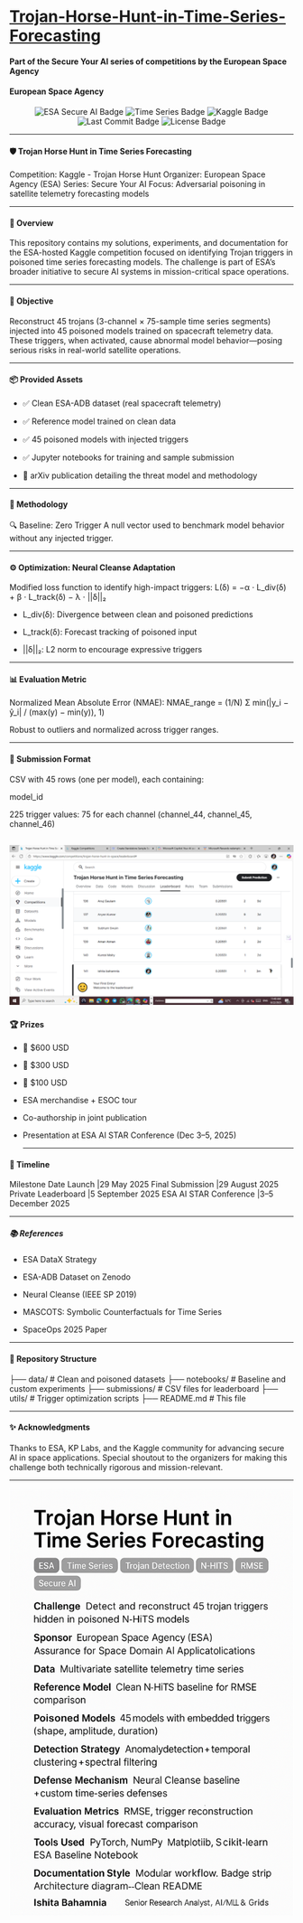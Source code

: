 # [Trojan-Horse-Hunt-in-Time-Series-Forecasting](https://www.kaggle.com/competitions/trojan-horse-hunt-in-space/overview)
#### Part of the Secure Your AI series of competitions by the European Space Agency
#### European Space Agency
<p align="center">
  <img src="https://img.shields.io/badge/ESA%20Secure%20AI-Trojan%20Horse%20Hunt-blueviolet?style=for-the-badge" alt="ESA Secure AI Badge"/>
  <img src="https://img.shields.io/badge/Time%20Series-Forecasting-green?style=for-the-badge" alt="Time Series Badge"/>
  <img src="https://img.shields.io/badge/Kaggle-Competition-20c997?style=for-the-badge&logo=kaggle" alt="Kaggle Badge"/>
  <img src="https://img.shields.io/github/last-commit/Ishita95-harvad/Trojan-Horse-Hunt-in-Time-Series-Forecasting?style=for-the-badge" alt="Last Commit Badge"/>
  <img src="https://img.shields.io/github/license/Ishita95-harvad/Trojan-Horse-Hunt-in-Time-Series-Forecasting?style=for-the-badge" alt="License Badge"/>
</p>



---

#### 🛡️ Trojan Horse Hunt in Time Series Forecasting

Competition: Kaggle - Trojan Horse Hunt Organizer: European Space Agency (ESA) Series: Secure Your AI Focus: Adversarial poisoning in satellite telemetry forecasting models

-------

#### 🚀 Overview

This repository contains my solutions, experiments, and documentation for the ESA-hosted Kaggle competition focused on identifying Trojan triggers in poisoned time series forecasting models. The challenge is part of ESA’s broader initiative to secure AI systems in mission-critical space operations.

--------

#### 🎯 Objective

Reconstruct 45 trojans (3-channel × 75-sample time series segments) injected into 45 poisoned models trained on spacecraft telemetry data. These triggers, when activated, cause abnormal model behavior—posing serious risks in real-world satellite operations.

----
#### 📦 Provided Assets

- ✅ Clean ESA-ADB dataset (real spacecraft telemetry)

- ✅ Reference model trained on clean data

- ✅ 45 poisoned models with injected triggers

- ✅ Jupyter notebooks for training and sample submission

- 📄 arXiv publication detailing the threat model and methodology

-------

#### 🧠 Methodology

🔍 Baseline: Zero Trigger
A null vector used to benchmark model behavior without any injected trigger.

------

#### ⚙️ Optimization: Neural Cleanse Adaptation

Modified loss function to identify high-impact triggers:
L(δ) = −α ⋅ L_div(δ) + β ⋅ L_track(δ) − λ ⋅ ||δ||₂

- L_div(δ): Divergence between clean and poisoned predictions

- L_track(δ): Forecast tracking of poisoned input

- ||δ||₂: L2 norm to encourage expressive triggers

----

#### 📊 Evaluation Metric

Normalized Mean Absolute Error (NMAE):
NMAE_range = (1/N) Σ min(|y_i − ŷ_i| / (max(y) − min(y)), 1)

Robust to outliers and normalized across trigger ranges.

----



#### 📁 Submission Format
CSV with 45 rows (one per model), each containing:

model_id

225 trigger values: 75 for each channel (channel_44, channel_45, channel_46)

![submission.ipyb screenshot](https://github.com/Ishita95-harvad/Trojan-Horse-Hunt-in-Time-Series-Forecasting/blob/main/Screenshot%20(764).png)
-----

#### 🏆 Prizes
- 🥇 $600 USD

- 🥈 $300 USD

- 🥉 $100 USD

- ESA merchandise + ESOC tour

- Co-authorship in joint publication

- Presentation at ESA AI STAR Conference (Dec 3–5, 2025)

  -----

#### 📅 Timeline
Milestone	Date
Launch                  	|29 May 2025
Final Submission	        |29 August 2025
Private Leaderboard	      |5 September 2025
ESA AI STAR Conference    |3–5 December 2025

-----

##### 📚 References
- ESA DataX Strategy

- ESA-ADB Dataset on Zenodo

- Neural Cleanse (IEEE SP 2019)

- MASCOTS: Symbolic Counterfactuals for Time Series

- SpaceOps 2025 Paper
  
----

#### 🧪 Repository Structure

├── data/                  # Clean and poisoned datasets
├── notebooks/            # Baseline and custom experiments
├── submissions/          # CSV files for leaderboard
├── utils/                # Trigger optimization scripts
├── README.md             # This file

-----

#### ✨ Acknowledgments
Thanks to ESA, KP Labs, and the Kaggle community for advancing secure AI in space applications. Special shoutout to the organizers for making this challenge both technically rigorous and mission-relevant.

-----
![project submission card](https://github.com/Ishita95-harvad/Trojan-Horse-Hunt-in-Time-Series-Forecasting/blob/main/Copilot_20250818_155251.png)
